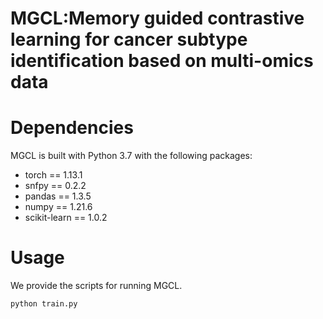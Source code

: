 # MGCL:Memory guided contrastive learning for cancer subtype identification based on multi-omics data

# Dependencies
MGCL is built with Python 3.7 with the following packages:
* torch == 1.13.1
* snfpy == 0.2.2
* pandas == 1.3.5
* numpy == 1.21.6
* scikit-learn == 1.0.2


# Usage
We provide the scripts for running MGCL.  

```
python train.py
